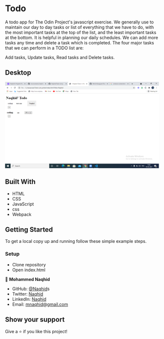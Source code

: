 # Todo

A todo app for The Odin Project's javascript exercise. We generally use to maintain our day to day tasks or list of everything that we have to do, with the most important tasks at the top of the list, and the least important tasks at the bottom. It is helpful in planning our daily schedules. We can add more tasks any time and delete a task which is completed. The four major tasks that we can perform in a TODO list are:

Add tasks,
Update tasks,
Read tasks and
Delete tasks.

## Desktop

![Screenshot](ss-todo.png)

## Built With

- HTML
- CSS
- JavaScript
- css
- Webpack

## Getting Started

To get a local copy up and running follow these simple example steps.

### Setup

- Clone repository
- Open index.html

👤 **Mohammed Naqhid**

- GitHub: [@Naqhid](https://github.com/Naqhid)s
- Twitter: [Naqhid](https://twitter.com/naqhid)
- LinkedIn: [Naqhid](https://www.linkedin.com/in/mohammed-naqhid-ab3080189/)
- Email: mnaqhid@gmail.com

## Show your support

Give a ⭐️ if you like this project!
